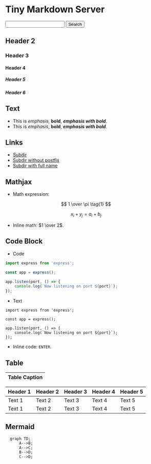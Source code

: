 # Tiny Markdown Server

<form action="/search">
    <input type="text" name="q" />
    <input type="submit" value="Search" />
</form>

## Header 2

### Header 3

#### Header 4

##### Header 5

##### Header 6

## Text

- This is *emphasis*, **bold**, ***emphasis with bold***.
- This is _emphasis_, __bold__, ___emphasis with bold___.

## Links

- [Subdir](subdir)
- [Subdir without postfix](subdir/index)
- [Subdir with full name](subdir/index.md)

## Mathjax

- Math expression:

$$
1 \over \pi \tag{1}
$$

$$
x_i + y_j = a_i + b_j
$$

- Inline math: $1 \over 2$.

## Code Block

- Code

```javascript
import express from 'express';

const app = express();

app.listen(port, () => {
    console.log(`Now listening on port ${port}`);
});
```

- Text

```text
import express from 'express';

const app = express();

app.listen(port, () => {
    console.log(`Now listening on port ${port}`);
});
```

- Inline code: `ENTER`.

## Table

| Table Caption |
| ------------- |

| Header 1 | Header 2 | Header 3 | Header 4 | Header 5 |
| -------- | -------- | -------- | -------- | -------- |
| Text 1   | Text 2   | Text 3   | Text 4   | Text 5   |
| Text 1   | Text 2   | Text 3   | Text 4   | Text 5   |

## Mermaid

```mermaid
  graph TD;
      A-->B;
      A-->C;
      B-->D;
      C-->D;
```
